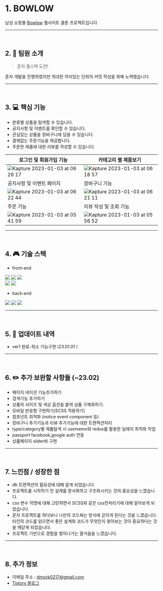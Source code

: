 # 1. BOWLOW

남성 쇼핑몰 [Bowlow](https://bowlow.co.kr/) 웹사이트 클론 프로젝트입니다

---

<br>

## 2. 👬 팀원 소개

> 혼자 풀스택 도전!

혼자 개발을 진행하였지만 최대한 의미있는 단위의 커밋 작성을 위해 노력했습니다.

---

<br>

## 3. 💻 핵심 기능

- 분류별 상품을 탐색할 수 있습니다.
- 공지사항 및 이벤트를 확인할 수 있습니다.
- 관심있는 상품을 장바구니에 담을 수 있습니다.
- 결제없는 주문기능을 제공합니다.
- 주문한 제품에 대한 리뷰를 작성할 수 있습니다.

|로그인 및 회원가입 기능|카테고리 별 제품보기|
|------|---|
|![Kapture 2023-01-03 at 06 26 17](https://user-images.githubusercontent.com/116181378/210304145-4dc84c86-cc2a-4526-83f1-c74a814bd4fe.gif)|![Kapture 2023-01-03 at 06 18 57](https://user-images.githubusercontent.com/116181378/210303709-2960cd51-2eda-4325-b982-a534b1cce72b.gif)|
|공지사항 및 이벤트 페이지|장바구니 기능|
|![Kapture 2023-01-03 at 06 22 44](https://user-images.githubusercontent.com/116181378/210304003-30a403f8-bb6c-4a5d-9ffe-fa27e8445693.gif) |![Kapture 2023-01-03 at 06 21 11](https://user-images.githubusercontent.com/116181378/210303802-cb771bc0-64f8-4d4b-8327-a46736f1037f.gif)|
|주문 기능|리뷰 작성 및 조회 기능|
|![Kapture 2023-01-03 at 05 41 59](https://user-images.githubusercontent.com/116181378/210302818-9a6cdf49-23f6-410f-ab6c-9a1a74bebffa.gif)|![Kapture 2023-01-03 at 05 56 52](https://user-images.githubusercontent.com/116181378/210303313-6686e802-f8b2-4a63-a93f-c1bcaf58d822.gif)|

---

<br>

## 4. 🎮 기술 스택

- front-end

![](https://img.shields.io/badge/HTML5-E34F26?style=flat-square&logo=HTML5&logoColor=white)
![](https://img.shields.io/badge/CSS3-1572B6?style=flat-square&logo=CSS3&logoColor=white)
![](https://img.shields.io/badge/Javascript-F7DF1E?style=flat-square&logo=JavaScript&logoColor=black)
<br>
![](https://img.shields.io/badge/React-61DAFB?style=flat-square&logo=React&logoColor=black)
![](https://img.shields.io/badge/Redux-764ABC?style=flat-square&logo=Redux&logoColor=white)
<br>

- back-end

![](https://img.shields.io/badge/node.js-339933?style=flat-square&logo=Node.js&logoColor=white)
![](https://img.shields.io/badge/express-000000?style=flat-square&logo=express&logoColor=white)
![](https://img.shields.io/badge/mysql-4479A1?style=flat-square&logo=mysql&logoColor=white)
<br>

---

<br>

## 5. 📂 업데이트 내역

- ver1 완료-최소 기능구현 (23.01.01 )

---

<br>

## 6. ✏️ 추가 보완할 사항들 (~23.02)

- 페이지 네이션 기능추가하기
- 검색기능 추가하기
- 상품의 사이즈 및 색상 옵션을 붙여 상품 구체화하기.
- 모바일 반응형 구현하기(SCSS 적용하기)
- 컴포넌트 최적화 (notice event component 등)
- 장바구니 추가기능과 리뷰 추가기능에 대한 트렌젝션처리
- type/category별 제품탐색 시 usememo와 redux를 활용한 딜레이 최적화 작업
- passport facebook,google auth 연동
- 상품페이지 silder바 구현

---

<br>

## 7. 느낀점 / 성장한 점

- db 트렌잭션의 필요성에 대해 알게 되었습니다.
- 프로젝트를 시작하기 전 설계를 문서화하고 구조화시키는 것의 중요성을 느꼈습니다.
- css 변수 작명에 대해 고민하면서 SCSS와 같은 css전처리기에 대해 알아보게 되었습니다.
- 혼자 프로젝트를 하다보니 나만의 코드짜는 방식에 갇히게 된다는 것을 느꼈습니다. 타인의 코드를 읽으면서 좋은 설계와 코드가 무엇인지 찾아보는 것이 중요하다는 것을 깨닫게 되었습니다.
- 프로젝트 기반으로 경험을 쌓아나가는 즐거움을 느꼈습니다.

---

<br>

## 8. 추가 정보

- 이메일 주소 : [dmsvk0217@gmail.com](dmsvk0217@gmail.com)
- [Tistory 블로그](https://dmsvk01.tistory.com/)
